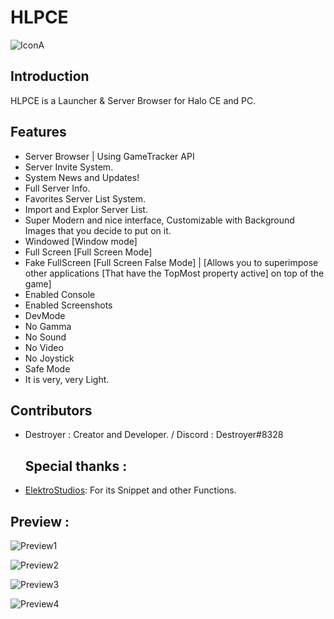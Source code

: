 # HLPCE

![IconA](https://i.ibb.co/XjvH42T/resized1.png)

## Introduction
HLPCE is a Launcher & Server Browser for Halo CE and PC.

## Features

- Server Browser | Using GameTracker API
- Server Invite System.
- System News and Updates!
- Full Server Info.
- Favorites Server List System.
- Import and Explor Server List.
- Super Modern and nice interface, Customizable with Background Images that you decide to put on it.
- Windowed [Window mode]
- Full Screen [Full Screen Mode]
- Fake FullScreen [Full Screen False Mode] | [Allows you to superimpose other applications [That have the TopMost property active] on top of the game]
- Enabled Console
- Enabled Screenshots
- DevMode
- No Gamma
- No Sound
- No Video
- No Joystick
- Safe Mode
- It is very, very Light.

 ## Contributors
- Destroyer : Creator and Developer.  / Discord : Destroyer#8328

  ## Special thanks :
- [ElektroStudios](https://github.com/ElektroStudios): For its Snippet and other Functions.

 ## Preview :

![Preview1](https://i.ibb.co/nggKpdC/preview2.png)

![Preview2](https://i.ibb.co/fShy25h/preview1.png)

![Preview3](https://i.ibb.co/PjBR29X/Preview2a.png)

![Preview4](https://i.ibb.co/mH4j0LG/preview1a.png)

